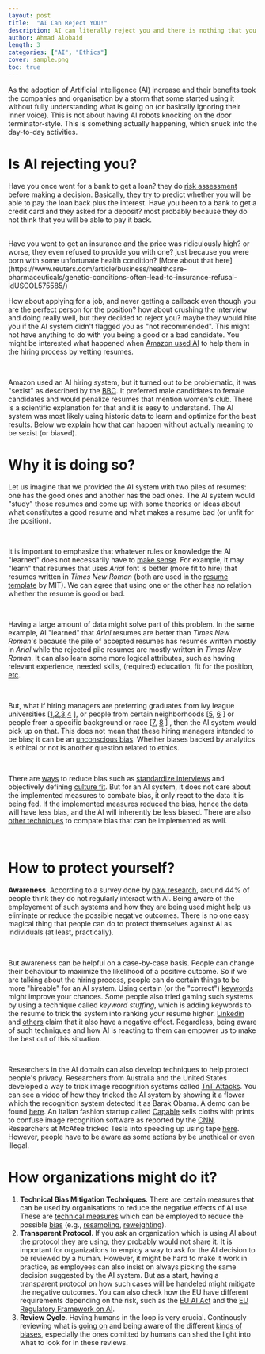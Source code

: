 ```yaml
---
layout: post
title:  "AI Can Reject YOU!"
description: AI can literally reject you and there is nothing that you can do about it. And yes, it is going to affect you more than you think. 
author: Ahmad Alobaid
length: 3
categories: ["AI", "Ethics"]
cover: sample.png
toc: true
---
```




As the adoption of Artificial Intelligence (AI) increase and their benefits took the companies and organisation by a storm that some started using it without fully understanding what is going on (or basically ignoring their inner voice). This is not about having AI robots knocking on the door terminator-style. This is something actually happening, which snuck into the day-to-day activities.







# Is AI rejecting you? 
Have you once went for a bank to get a loan? they do [risk assessment](https://en.wikipedia.org/wiki/Credit_risk) before making a decision. Basically, they try to predict whether you will be able to pay the loan back plus the interest. Have you been to a bank to get a credit card and they asked for a deposit? most probably because they do not think that you will be able to pay it back.

<br>
Have you went to get an insurance and the price was ridiculously high? or worse, they even refused to provide you with one? just because you were born with some unfortunate health condition? [More about that here](https://www.reuters.com/article/business/healthcare-pharmaceuticals/genetic-conditions-often-lead-to-insurance-refusal-idUSCOL575585/)


<br>

How about applying for a job, and never getting a callback even though you are the perfect person for the position? how about crushing the interview and doing really well, but they decided to reject you? maybe they would hire you if the AI system didn't flagged you as "not recommended". This might not have anything to do with you being a good or a bad candidate. You might be interested what happened when [Amazon used AI](https://www.reuters.com/article/world/insight-amazon-scraps-secret-ai-recruiting-tool-that-showed-bias-against-women-idUSKCN1MK0AG/)
 to help them in the hiring process by vetting resumes.

<!--
And even worse, they want you to join but the "system" flagged you as "not recommended"? This might not have anything to do with you being a good or a bad candidate, it is about the **why**. 
-->
<br>

Amazon used an AI hiring system, but it turned out to be problematic, it was "sexist" as described by the [BBC](https://www.bbc.com/news/technology-45809919). It preferred male candidates to female candidates and would penalize resumes that mention women's club. There is a scientific explanation for that and it is easy to understand. The AI system was most likely using historic data to learn and optimize for the best results.
 Below we explain how that can happen without actually meaning to be sexist (or biased).

 
# Why it is doing so?
<!-- 
# Can AI inherit our bias?
-->

Let us imagine that we provided the AI system with two piles of resumes: one has the good ones and another has the bad ones. The AI system would "study" those resumes and come up with some theories or ideas about what constitutes a good resume and what makes a resume bad (or unfit for the position). 

<br>


It is important to emphasize that whatever rules or knowledge the AI "learned" does not necessarily have to [make sense](https://towardsdatascience.com/irrational-ai-6f0b6d25af8f). For example, it may "learn" that resumes that uses *Arial* font is better (more fit to hire) that resumes written in *Times New Roman* (both are used in the [resume template](https://capd.mit.edu/blog/2023/09/01/enhance-your-resume-a-guide-for-first-year-undergraduates/) by MIT). We can agree that using one or the other has no relation whether the resume is good or bad. 


<br>

Having a large amount of data might solve part of this problem. In the same example, AI "learned" that *Arial* resumes are better than *Times New Roman*'s because the pile of accepted resumes has resumes written mostly in *Arial* while the rejected pile resumes are mostly written in *Times New Roman*. 
 It can also learn some more logical attributes, such as having relevant experience, needed skills, (required) education, fit for the position, [etc](https://www.alifeafterlayoff.com/7-things-a-recruiter-looks-for-on-a-resume/). 


<br>

But, what if hiring managers are preferring graduates from ivy league universities [[1](https://www.fastcompany.com/3060544/despite-evidence-hiring-managers-are-biased-towards-graduates-from-top-colleges),[2](https://bigthink.com/business/case-against-hiring-ivy-league-schools/),[3](https://news.ycombinator.com/item?id=37676555),[4](https://www.wsj.com/articles/why-i-stopped-hiring-ivy-league-graduates-11623103004) ], or people from certain neighborhoods [[5](https://hbr.org/2018/12/research-hiring-managers-are-biased-against-people-with-longer-commutes), [6](https://www.cairn-int.info/article-E_RECO_673_0525--effects-of-local-neighbourhood-effects.htm) ]  or people from a specific background or race [[7](https://www.inc.com/bruce-crumley/heres-exactly-where-racial-bias-in-hiring-persists-and-how-businesses-can-address-it.html), [8](https://news.northwestern.edu/stories/2023/01/racial-discrimination-in-hiring-remains-a-persistent-problem-northwestern-study?fj=1) ] , then the AI system would pick up on that. This does not mean that these hiring managers intended to be bias; it can be an [unconscious bias](https://www.hbs.edu/recruiting/insights-and-advice/blog/post/actively-addressing-unconscious-bias-in-recruiting). Whether biases backed by analytics is ethical or not is another question related to ethics. 


<br>

 There are [ways](https://hbr.org/2017/06/7-practical-ways-to-reduce-bias-in-your-hiring-process) to reduce bias such as [standardize interviews](https://hbr.org/2016/04/how-to-take-the-bias-out-of-interviews?utm_campaign=harvardbiz&utm_source=twitter&utm_medium=social) and objectively defining [culture fit](https://hbr.org/2019/11/how-the-best-bosses-interrupt-bias-on-their-teams?utm_medium=paidsearch&utm_source=google&utm_campaign=intlcontent_bussoc&utm_term=Non-Brand&tpcc=intlcontent_bussoc&gad_source=1&gclid=EAIaIQobChMI6N7g-KSwhwMVk2hBAh3gcwawEAMYASAAEgILhfD_BwE). But for an AI system, it does not care about the implemented measures to combate bias, it only react to the data it is being fed. If the implemented measures reduced the bias, hence the data will have less bias, and the AI will inherently be less biased. There are also [other techniques](https://www.holisticai.com/blog/bias-mitigation-strategies-techniques-for-classification-tasks) to compate bias that can be implemented as well.

<br>



# How to protect yourself?
**Awareness**. According to a survey done by [paw research](https://www.pewresearch.org/science/2023/02/15/public-awareness-of-artificial-intelligence-in-everyday-activities/), around 44% of people think they do not regularly interact with AI. Being aware of the employement of such systems and how they are being used might help us eliminate or reduce the possible negative outcomes. There is no one easy magical thing that people can do to protect themselves against AI as individuals (at least, practically).

<br>

 But awareness can be helpful on a case-by-case basis. People can change their behaviour to maximize the likelihood of a positive outcome. So if we are talking about the hiring process, people can do certain things to be more "hireable" for an AI system. Using certain (or the "correct") [keywords](https://www.alifeafterlayoff.com/keywords-on-your-resume-dont-work/) might improve your chances. Some people also tried gaming such systems by using a technique called *keyword stuffing*, which is adding keywords to the resume to trick the system into ranking your resume higher. [Linkedin](https://www.linkedin.com/advice/0/what-risks-keyword-stuffing-your-resume-skills-resume-writing-fzlzc#:~:text=Keyword%20stuffing%20is%20the%20practice,experience%20or%20the%20job%20description.) and [others](https://www.alifeafterlayoff.com/keywords-on-your-resume-dont-work/) claim that it also have a negative effect. 
  Regardless, being aware of such techniques and how AI is reacting to them can empower us to make the best out of this situation.  

  <br>

Researchers in the AI domain can also develop techniques to help protect people's privacy. Researchers from Australia and the United States developed a way to trick image recognition systems called [TnT Attacks](https://doi.org/10.1109/TIFS.2022.3198857). You can see a video of how they tricked the AI system by showing it a flower which the recognition system detected it as Barak Obama. A demo can be found [here](https://tntattacks.github.io/). An Italian fashion startup called [Capable](https://www.capable.design/) sells cloths with prints to confuse image recognition software as reported by the [CNN](https://edition.cnn.com/2023/01/16/tech/facial-recognition-fashion/index.html). Researchers at McAfee tricked Tesla into speeding up using tape [here](https://www.wired.com/story/tesla-speed-up-adversarial-example-mgm-breach-ransomware/). However, people have to be aware as some actions by be unethical or even illegal. 
 
 

# How organizations might do it?
1. **Technical Bias Mitigation Techniques**. There are certain measures that can be used by organisations to reduce the negative effects of AI use. These are [technical measures](https://www.holisticai.com/blog/bias-mitigation-strategies-techniques-for-classification-tasks) which can be employed to reduce the possible [bias](https://pubmed.ncbi.nlm.nih.gov/37845518/) (e.g., [resampling](https://www.statisticssolutions.com/dissertation-resources/sample-size-calculation-and-sample-size-justification/resampling/#:~:text=Resampling%20involves%20the%20selection%20of,to%20the%20original%20data%20sample.), [reweighting](https://web.stanford.edu/~lexing/resw.pdf)).
2. **Transparent Protocol**. If you ask an organization which is using AI about the protocol they are using, they probably would not share it. It is important for organizations to employ a way to ask for the AI decision to be reviewed by a human. However, it might be hard to make it work in practice, as employees can also insist on always picking the same decision suggested by the AI system. But as a start, having a transparent protocol on how such cases will be handeled might mitigate the negative outcomes. You can also check how the EU have different requirements depending on the risk, such as the [EU AI Act](https://www.europarl.europa.eu/topics/en/article/20230601STO93804/eu-ai-act-first-regulation-on-artificial-intelligence#transparency-requirements-1) and the [EU Regulatory Framework on AI](https://digital-strategy.ec.europa.eu/en/policies/regulatory-framework-ai). 
3. **Review Cycle**. Having humans in the loop is very crucial. Continously reviewing what is [going on](https://www.charthop.com/resources/combat-workplace-bias-with-performance-reviews) and being aware of the different [kinds of biases](https://www.cultureamp.com/blog/performance-review-bias), especially the ones comitted by humans can shed the light into what to look for in these reviews.

















<!-- 
1. **Awareness**. According to a survey done by [paw research](https://www.pewresearch.org/science/2023/02/15/public-awareness-of-artificial-intelligence-in-everyday-activities/), around 44% of people think they do not regularly interact with AI. Being aware of the employement of such systems and how they are being used might help us eliminate or reduce the possible negative outcomes. There is no one easy magical thing that people can do to protect themselves against AI as individuals (at least, practically). But awareness can be helpful on a case-by-case basis. People can change their behaviour to maximize the likelihood of a positive outcome. So if we are talking about the hiring process, people can do certain things to be more "hireable" for an AI system. Using certain (or the "correct") [keywords](https://www.alifeafterlayoff.com/keywords-on-your-resume-dont-work/) might improve your chances. Some people also use a technique called *keyword stuffing*, which is adding keywords to the resume to trick the system into ranking your resume higher. [Linkedin](https://www.linkedin.com/advice/0/what-risks-keyword-stuffing-your-resume-skills-resume-writing-fzlzc#:~:text=Keyword%20stuffing%20is%20the%20practice,experience%20or%20the%20job%20description.) and [others](https://www.alifeafterlayoff.com/keywords-on-your-resume-dont-work/) claim that it also have a negative effect. 
Regardless of the details, being aware of such techniques and how AI is reacting to them can empower us to make the best out of this situation. 
2. **Transparent Protocol**. You can try to ask whether they have any protocols. Probably, they won't disclose them. It is important for organizations to employ a way to ask for the AI decision to be reviewed by a human or by another AI system. This is very crucial, but it might be hard to make it work in practice, as employees can also insist on always picking the same decision suggested by the AI system. But as a start, having a transparent protocol on how such cases will be handeled might mitigate the negative outcomes. You can check [EU AI Act](https://www.europarl.europa.eu/topics/en/article/20230601STO93804/eu-ai-act-first-regulation-on-artificial-intelligence#transparency-requirements-1), (note that the transparent protocol is not yet implemented).
3. **AI trickery**. By knowing what and how the AI systems are performing the different tasks, one might exploit that to their advantage. This can range from including certain keywords preferred by the AI systems to lying about the resume. Some researchers even developed a way to trick image recognition systems called [TnT Attacks](https://arxiv.org/abs/2111.09999). You can see a video of how their tricked the AI system by showing it a flower which the recognition system detected it as Barak Obama. A demo can be found [here](https://tntattacks.github.io/). You can also see how some people tricked Tesla into speeding up using tape [here](https://www.wired.com/story/tesla-speed-up-adversarial-example-mgm-breach-ransomware/). Note that some of the activities of AI trickery can be unethical or even illegal. 




knowledge about the AI use can empower us. 
But this can also be used for banking systems like asking for a credit cards and loans. Knowing the metrics can be helpful and you can increase your chance. To what extend this is ethical is another story.

 This does not only work for the hiring process, but also in the daily activities. 
 
 But how being aware can actually help you? knowing the use of such tools can help you change your actions to be more "hireable" if we are talking about the job market. Some people even tried using AI for their advantage by using similar systems and testing their resume. But this can also be used for banking systems like asking for a credit cards and loans. Knowing the metrics can be helpful and you can increase your chance. To what extend this is ethical is another story.

  If you know that the company is using an AI powered system for selecting candidates which checks for certain keywords or achievements, maybe you can emphasize that in your resume (even though this must be there anyways).
  
a resume a good or bad one. It can learn thi

  basically it learned the following: this pile consists of good resumes and this pile consists of bad resumes.
The data provided probably rejected the ones with all women colleges or the ones which the word women in it. It the AI itself was not sexist, it optimized based on the provided data. 



 One of the signals that would result in a lower score is having a mention of a women club in the resume. []

 as it ranked candidates with relatino to female clubs lower


 predicted if a candidate has something related to a female club, it would negatively affect their score -- the probability to get hired). You can read about this story on reuters [here](https://www.reuters.com/article/world/insight-amazon-scraps-secret-ai-recruiting-tool-that-showed-bias-against-women-idUSKCN1MK0AG/).
 [](https://www.bbc.com/news/technology-45809919)


It is hard to know for sure whether you have been reject by AI, the humans in charge, or a mixture of both. Some actually advertise that they are using AI for 
certain tasks, others might not disclouse that information. But how does an AI system reject someone? how they make such decisions?


 Would a hiring
 Now we understand how this might happen. If you are interested about the ivy league hiring you can look at the following resources: [here](https://www.fastcompany.com/3060544/despite-evidence-hiring-managers-are-biased-towards-graduates-from-top-colleges), [here](https://bigthink.com/business/case-against-hiring-ivy-league-schools/), [here](https://news.ycombinator.com/item?id=37676555), and [here](https://www.wsj.com/articles/why-i-stopped-hiring-ivy-league-graduates-11623103004).



# But why it is happening to us?




# Why does AI make these decision?

Because it was told to do so. The way such systems are often used is to perform a task and optimizing for some outcome. 

## Why they use AI
AI is attrative to organizations for the following benefits: automation, performance and cost. It might not always be that is it used for all of them, but at least two fo them would make it worth considering at least. Automating certain tasks can reduce the cost of the resulted outcome is good enough. Even if the performance of AI systems is not very high, it can be helpful if paired with experts in the field. 


## AI as an employee

Because it is the way AI is being used. This is not a problem with the AI per se; the same as the problem of wars is not because of the invention of knives or guns. 
AI can be used as a black box or as a white box. 

### AI as a black box
AI can be optimized for a certain outcome. It follows the philosophy "the end justifies the means". You do not necessarily tell it "how to" achieve the goal, you just tell it to get the best results. So if applied on the sports domain, it try to score the highest number of goals, regardless of the number of "violations", or "fouls" (even though it might learn to avoid them at certain times). 

When AI is applied to the hiring process, it would focus on getting the highest possible success rate, even if that mean it can be racist, sexist, and other *ists. Even if you tell it not do any of that, it might not really follow through as it might not really understand the concepts as we human do. 


### AI as a white box
This kind is AI is not about being good and sane. It just means that it can easily be traced. The AI is being told "how to" optimise. Using the sport metaphore, it would mean to score goals when it can. Try to run in a certain way and avoid giving the opponent the opportunity to score. 

When applied for hiring, it would mean to look for the education, the years of experience, accomplishments, and how they are aligned with the job description. This does not mean that it is fair, it only means that it follows what it is told to do without follwing unknown path to acheive the goal as the case of black box.


It can learn, for example, that resumes that have the name "John" are good while resumes which have the name "Bill" are bad. Or it can learn that resumes of people born in summer are good while resumes of people born in winter are bad. 

There are also some resources which discuss bias related to education, such as hiring from ivy league: [1](https://www.fastcompany.com/3060544/despite-evidence-hiring-managers-are-biased-towards-graduates-from-top-colleges), [2](https://bigthink.com/business/case-against-hiring-ivy-league-schools/), [3](https://news.ycombinator.com/item?id=37676555), and [4](https://www.wsj.com/articles/why-i-stopped-hiring-ivy-league-graduates-11623103004). 


such as having a good GPA, being in an ivy league university, having a masters, winning some competitions, having more years of experience, having personal projects, and so on. Now, you might argue that these are not necessarily what makes a resume good, or a prospective employee a good fit, but we can understand why.


Regardless, being aware of such techniques and how AI is reacting to them can empower us to make the best out of this situation.  

By knowing what and how the AI systems are performing the different tasks, one might exploit that to their advantage. 

Some researchers even developed a way to trick image recognition systems called [TnT Attacks](https://doi.org/10.1109/TIFS.2022.3198857). You can see a video of how their tricked the AI system by showing it a flower which the recognition system detected it as Barak Obama. A demo can be found [here](https://tntattacks.github.io/). You can also see how some people tricked Tesla into speeding up using tape [here](https://www.wired.com/story/tesla-speed-up-adversarial-example-mgm-breach-ransomware/). Note that some of the activities of AI trickery can be unethical or even illegal. 

Regardless, being aware of such techniques and how AI is reacting to them can empower us to make the best out of this situation.  


Have you went to get an insurance and the price was ridiculously high? or worse, they even refused to provide you with one? either because your friend crashed the car, or you were born with some unfortunate health condition?


--> 





